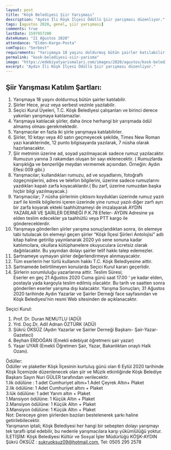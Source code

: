 ```yaml
---
layout: post
title: "Köşk Belediyesi Şiir Yarışması"
description: "Aydın İli Köşk İlçesi Ödüllü Şiir yarışması düzenliyor."
tags: [agustos 2020, genel, şiir yarışması]
comments: true
lastDate: 1597957200  
dateHuman: "21 Ağustos 2020"
attendance: "Elden-Kargo-Posta"
comTopic: "Serbest"
requirements: "Yarışmaya 18 yaşını doldurmuş bütün şairler katılabilir."
permalink: "kosk-belediyesi-siir-yarisma"
image: "https://edebiyatyarismalari.com/images/2020/agustos/kosk-belediyesi-siir-yarismasi.jpg"
excerpt: "Aydın İli Köşk İlçesi Ödüllü Şiir yarışması düzenliyor."
---
```


## Şiir Yarışması Katılım Şartları:
1. Yarışmaya 18 yaşını doldurmuş bütün şairler katılabilir.
2. Şiirler Hece, aruz veya serbest vezinle yazılabilir.
3. Seçici Kurul Üyeleri, T.C. Köşk Belediyesi çalışanları ve birinci derece yakınları yarışmaya katılamazlar.
4. Yarışmaya katılacak şiirler, daha önce herhangi bir yarışmada ödül almamış olması gerekmektedir.
5. Yarışmacılar en fazla iki şiirle yarışmaya katılabilirler.
6. Şiirler, 10 kıtayı veya 40 satırı geçmeyecek şekilde, Times New Roman yazı karakterinde, 12 punto bilgisayarda yazılarak, 7 nüsha olarak hazırlanacaktır.
7. Şiir metninin üzerine ad, soyad yazılmayacak sadece rumuz yazılacaktır. Rumuzun yanına 3 rakamdan oluşan bir sayı eklenecektir. ( Rumuzlarda karışıklığa ve benzerliğe meydan vermemek açısından. Örneğin: Aydın Efesi 009 gibi.)
8. Yarışmacılar; kullandıkları rumuzu, ad ve soyadlarını, fotoğraflı özgeçmişlerini, adres ve telefon bilgilerini, üzerine sadece rumuzlarını yazdıkları kapalı zarfa koyacaklardır.( Bu zarf, üzerine rumuzdan başka hiçbir bilgi yazılmayacak.)
9. Yarışmacılar; 7 nüsha şiirlerinin çıktısını koydukları üzerinde rumuz yazılı zarf ile kimlik bilgilerini içeren üzerinde yine rumuz yazılı diğer zarfı ayrı bir zarfa koyarak ekteki taahhütnameyi de imzalayarak AYDIN YAZARLAR VE ŞAİRLER DERNEĞİ P.K.78 Efeler- AYDIN Adresine ya elden teslim edecekler ya taahhütlü veya PTT kargo ile göndereceklerdir.
10. Yarışmaya gönderilen şiirler yarışma sonuçlandıktan sonra, ön elemeye tabi tutulacak ön elemeyi geçen şiirler “Köşk İlçesi Şiirleri Antolojisi” adlı kitap haline getirilip yayınlanarak 2020 yılı sene sonuna kadar katılımcılara, okullara kütüphanelere okuyuculara ücretsiz olarak dağıtılacaktır. Bu yayından dolayı şairler telif hakkı talep edemezler.
11. Şartnameye uymayan şiirler değerlendirmeye alınmayacaktır.
12. Tüm eserlerin her türlü kullanım hakkı T.C. Köşk Belediyesine aittir.
13. Şartnamede belirtilmeyen konularda Seçici Kurul kararı geçerlidir.
14. Şiirlerin sorumluluğu yazarlarına aittir.
Teslim Süresi;  
Eserler en geç 21 Ağustos 2020 Cuma günü saat 17.00 ‘ ye kadar elden, postayla yada kargoyla teslim edilmiş olacaktır. Bu tarih ve saatten sonra gönderilen eserler yarışma dışı kalacaktır. Yarışma Sonuçları;
31 Ağustos 2020 tarihinde Aydın Yazarlar ve Şairler Derneği face sayfasından ve Köşk Belediyesi’nin resmi Web sitesinden de açıklanacaktır.

Seçici Kurul:  
1. Prof. Dr. Duran NEMUTLU (ADÜ)
2. Yrd. Doç.Dr. Adil Adnan ÖZTÜRK (ADÜ)
3. Şükrü ÖKSÜZ (Aydın Yazarlar ve Şairler Derneği Başkanı- Şair-Yazar-Gazeteci)
4. Beyhan ERDOĞAN (Emekli edebiyat öğretmeni şair yazar)
5. Yaşar UYAR (Emekli Öğretmen Şair, Yazar, Bakanlıktan onaylı Halk Ozanı).

Ödüller:  
Ödüller ve plaketler Köşk İlçesinin kurtuluş günü olan  6 Eylül 2020 tarihinde  Köşk İlçemizde düzenlenecek olan şiir ve Müzik etkinliğinde Köşk Belediye Başkanı Sayın Nuri GÜLER tarafından verilecektir.  
1.lik ödülüne : 1 adet Cumhuriyet altını+1 Adet Çeyrek Altın+ Plaket  
2.lik ödülüne:  1 Adet Cumhuriyet altını + Plaket  
3.lük ödülüne: 1 adet Yarım altın + Plaket  
1.Mansiyon ödülüne: 1 Küçük Altın + Plaket  
2.Mansiyon ödülüne:  1 Küçük Altın + Plaket  
3.Mansiyon ödülüne: 1 Küçük Altın + Plaket  
Not: Dereceye giren şiirlerden bazıları bestelenerek şarkı haline getirilebilecektir.  
Yarışmanın iptali;  Köşk Belediyesi her hangi bir sebepten dolayı yarışmayı tek taraflı iptal edebilir, bu nedenle yarışmacılara karşı yükümlülüğü yoktur.  
İLETİŞİM: Köşk Belediyesi Kültür ve Sosyal İşler Müdürlüğü KÖŞK-AYDIN  
Şükrü ÖKSÜZ : sukruoksuz09@hotmail.com, Tel: 0505 295 2578  